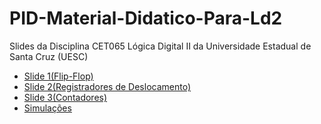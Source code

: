 #  PID-Material-Didatico-Para-Ld2
Slides da Disciplina CET065 Lógica Digital II da Universidade Estadual de Santa Cruz (UESC)
- [Slide 1(Flip-Flop)](https://1drv.ms/p/c/8a43eaf8b370cf86/EYbPcLP46kMggIqQAAAAAAABI9uGQIPF04Vr7nzGNrLFoA?e=bCIqN2&nav=eyJzSWQiOjI1NiwiY0lkIjowfQ)
- [Slide 2(Registradores de Deslocamento)](https://1drv.ms/p/c/8a43eaf8b370cf86/EYbPcLP46kMggIqZAAAAAAABhYK9ZO9twC358gShv3lJfg?e=Bjr0df)
- [Slide 3(Contadores)](https://1drv.ms/p/s!ArC13s6LD8aag8I6IFQF33CemkBRVg?e=EmO0sZ)   
- [Simulações](https://circuitverse.org/users/186587)
